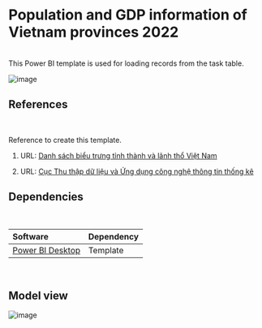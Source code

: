 # Population and GDP information of Vietnam provinces 2022
<br>
This Power BI template is used for loading records from the task table.

![image](https://github.com/namnguyenth/population_and_gdp_vietnam_2022/assets/75153337/06a962e2-0b84-4ba6-ada9-d3a01cdaff94)


## References
<br>

Reference to create this template.
1. URL: [Danh sách biểu trưng tỉnh thành và lãnh thổ Việt Nam](https://vi.wikipedia.org/wiki/Danh_s%C3%A1ch_bi%E1%BB%83u_tr%C6%B0ng_t%E1%BB%89nh_th%C3%A0nh_v%C3%A0_l%C3%A3nh_th%E1%BB%95_Vi%E1%BB%87t_Nam)

2. URL: [Cục Thu thập dữ liệu và Ứng dụng công nghệ thông tin thống kê](https://datacollection.gso.gov.vn/)

## Dependencies
<br>
  
|Software                                   |Dependency                 |
|:------------------------------------------|:--------------------------|
|[Power BI Desktop](https://powerbi.microsoft.com/en-us/downloads/)|Template|
<br>

## Model view

![image](https://github.com/namnguyenth/population_and_gdp_vietnam_2022/assets/75153337/1d3e9b0e-e059-45d7-a52b-9a80a26eb31b)

